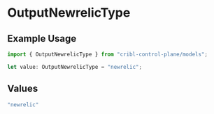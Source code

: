 # OutputNewrelicType

## Example Usage

```typescript
import { OutputNewrelicType } from "cribl-control-plane/models";

let value: OutputNewrelicType = "newrelic";
```

## Values

```typescript
"newrelic"
```